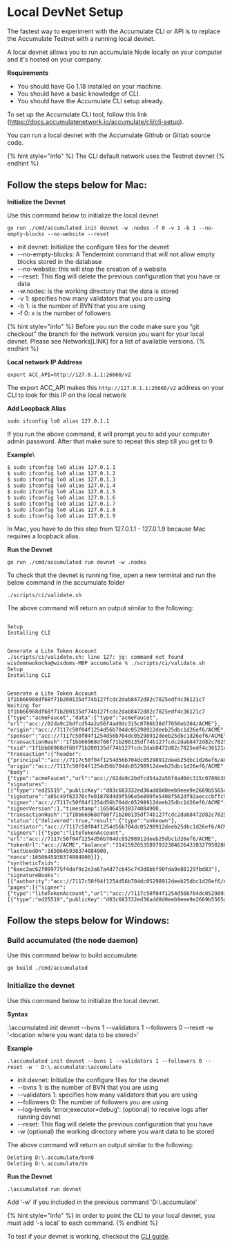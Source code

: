 # Local DevNet Setup

The fastest way to experiment with the Accumulate CLI or API is to replace the Accumulate Testnet with a running local devnet.&#x20;

&#x20;A local devnet allows you to run accumulate Node locally on your computer and it's hosted on your company.&#x20;

&#x20;

**Requirements**&#x20;

* You should have Go 1.18 installed on your machine.&#x20;
* You should have a basic knowledge of CLI.&#x20;
* You should have the Accumulate CLI setup already.&#x20;

To set up the Accumulate CLI tool, follow this link (https://docs.accumulatenetwork.io/accumulate/cli/cli-setup).&#x20;

You can run a local devnet with the Accumulate Github or Gitlab source code. &#x20;

{% hint style="info" %}
The CLI default network uses the Testnet devnet
{% endhint %}

## **Follow the steps below for Mac:**&#x20;

&#x20;

**Initialize the Devnet**&#x20;

Use this command below to initialize the local devnet&#x20;

```
go run ./cmd/accumulated init devnet -w .nodes -f 0 -v 1 -b 1 --no-empty-blocks --no-website --reset 
```

* init devnet: Initialize the configure files for the devnet &#x20;
* \--no-empty-blocks: A Tendermint command that will not allow empty blocks stored in the database&#x20;
* \--no-website: this will stop the creation of a website&#x20;
* \--reset: This flag will delete the previous configuration that you have or data&#x20;
* \-w.nodes: is the working directory that the data is stored&#x20;
* \-v 1: specifies how many validators that you are using&#x20;
* \-b 1: is the number of BVN that you are using&#x20;
* \-f 0: x is the number of followers&#x20;

{% hint style="info" %}
Before you run the code make sure you “git checkout” the branch for the network version you want for your local devnet. Please see Networks\[LINK] for a list of available versions.&#x20;
{% endhint %}

**Local network IP Address**&#x20;

```
export ACC_API=http://127.0.1.1:26660/v2 
```

The export ACC\_API makes this `http://127.0.1.1:26660/v2` address on your CLI to look for this IP on the local network&#x20;

**Add Loopback Alias**&#x20;

```
sudo ifconfig lo0 alias 127.0.1.1 
```

If you run the above command, it will prompt you to add your computer admin password. After that make sure to repeat this step till you get to 9.&#x20;

**Example**\


```
$ sudo ifconfig lo0 alias 127.0.1.1  
$ sudo ifconfig lo0 alias 127.0.1.2 
$ sudo ifconfig lo0 alias 127.0.1.3 
$ sudo ifconfig lo0 alias 127.0.1.4 
$ sudo ifconfig lo0 alias 127.0.1.5 
$ sudo ifconfig lo0 alias 127.0.1.6 
$ sudo ifconfig lo0 alias 127.0.1.7 
$ sudo ifconfig lo0 alias 127.0.1.8 
$ sudo ifconfig lo0 alias 127.0.1.9  
```

In Mac, you have to do this step from 127.0.1.1 - 127.0.1.9 because Mac requires a loopback alias.&#x20;

**Run the Devnet**&#x20;

```
go run ./cmd/accumulated run devnet -w .nodes 
```

To check that the devnet is running fine, open a new terminal and run the below command in the accumulate folder&#x20;

```
./scripts/ci/validate.sh 
```

The above command will return an output similar to the following:&#x20;

```

Setup 
Installing CLI 
 
 
Generate a Lite Token Account 
./scripts/ci/validate.sh: line 127: jq: command not found 
wisdomnwokocha@wisdoms-MBP accumulate % ./scripts/ci/validate.sh 
Setup 
Installing CLI 
 
 
Generate a Lite Token Account 
1f1bb66968df68f71b200135df74b127fcdc2dab8472d82c7825edf4c36121c7 
Waiting for 1f1bb66968df68f71b200135df74b127fcdc2dab8472d82c7825edf4c36121c7 
{"type":"acmeFaucet","data":{"type":"acmeFaucet", 
"url":"acc://02da9c2bdfcd54a2a56f4ad0dc315c0786b38df7656eb304/ACME"}, 
"origin":"acc://7117c50f04f1254d56b704dc05298912deeb25dbc1d26ef6/ACME", 
"sponsor":"acc://7117c50f04f1254d56b704dc05298912deeb25dbc1d26ef6/ACME", 
"transactionHash":"1f1bb66968df68f71b200135df74b127fcdc2dab8472d82c7825edf4c36121c7", 
"txid":"1f1bb66968df68f71b200135df74b127fcdc2dab8472d82c7825edf4c36121c7", 
"transaction":{"header":{"principal":"acc://7117c50f04f1254d56b704dc05298912deeb25dbc1d26ef6/ACME", 
"origin":"acc://7117c50f04f1254d56b704dc05298912deeb25dbc1d26ef6/ACME","initiator":"dd4602c69be84ef506b30252fe6d149aef6b1c5890958b746cb96a4ee42aa886"}, 
"body":{"type":"acmeFaucet","url":"acc://02da9c2bdfcd54a2a56f4ad0dc315c0786b38df7656eb304/ACME"}}, 
"signatures":[{"type":"ed25519","publicKey":"d03c683332ed36add8d0eeb9eee9e2669b5565decec03acc43d762f3f79f49c2", 
"signature":"a05c49f63370cfe01878d4d9f596e5e890fe5408f562df92aecccbffc9e6ec35e798423b3ddfb3e3ce01d4f4646f0140c8938bc8e84a88f5f1e8dd6d44e9db00", 
"signer":"acc://7117c50f04f1254d56b704dc05298912deeb25dbc1d26ef6/ACME", 
"signerVersion":1,"timestamp":1650645938374084900, 
"transactionHash":"1f1bb66968df68f71b200135df74b127fcdc2dab8472d82c7825edf4c36121c7"}], 
"status":{"delivered":true,"result":{"type":"unknown"}, 
"initiator":"acc://7117c50f04f1254d56b704dc05298912deeb25dbc1d26ef6/ACME", 
"signers":[{"type":"liteTokenAccount", 
"url":"acc://7117c50f04f1254d56b704dc05298912deeb25dbc1d26ef6/ACME", 
"tokenUrl":"acc://ACME","balance":"314159265358979323846264338327950288419716939937510582097494459", 
"lastUsedOn":1650645938374084900, 
"nonce":1650645938374084900}]}, 
"syntheticTxids":["6aec3ac62f099775f4daf9c2e3a67a4d77cb45c743d8bbf90fda9e88129fbd83"], 
"signatureBooks":[{"authority":"acc://7117c50f04f1254d56b704dc05298912deeb25dbc1d26ef6/ACME", 
"pages":[{"signer":{"type":"liteTokenAccount","url":"acc://7117c50f04f1254d56b704dc05298912deeb25dbc1d26ef6/ACME"},"signatures":[{"type":"ed25519","publicKey":"d03c683332ed36add8d0eeb9eee9e2669b5565decec03acc43d762f3f79f49c2","signature":"a05c49f63370cfe01878d4d9f596e5e890fe5408f562df92aecccbffc9e6ec35e798423b3ddfb3e3ce01d4f4646f0140c8938bc8e84a88f5f1e8dd6d44e9db00","signer":"acc://7117c50f04f1254d56b704dc05298912deeb25dbc1d26ef6/ACME","signerVersion":1,"timestamp":1650645938374084900,"transactionHash":"1f1bb66968df68f71b200135df74b127fcdc2dab8472d82c7825edf4c36121c7"}]}]}]} 
```

## **Follow the steps below for Windows:**&#x20;

&#x20;

### **Build accumulated (the node daemon)**&#x20;

Use this command below to build accumulate.&#x20;

```
go build ./cmd/accumulated 
```

### **Initialize the devnet**

Use this command below to initialize the local devnet.&#x20;

**Syntax**&#x20;

.\accumulated init devnet --bvns 1 --validators 1 --followers 0 --reset -w '\<location where you want data to be stored>'&#x20;

**Example**&#x20;

```
.\accumulated init devnet --bvns 1 --validators 1 --followers 0 --reset -w ' D:\.accumulate:\accumulate 
```

* init devnet: Initialize the configure files for the devnet &#x20;
* \--bvns 1: is the number of BVN that you are using&#x20;
* \--validators 1: specifies how many validators that you are using&#x20;
* \--followers 0: The number of followers you are using&#x20;
* \--log-levels 'error;executor=debug': (optional) to receive logs after running devnet&#x20;
* \--reset: This flag will delete the previous configuration that you have &#x20;
* \-w (optional) the working directory where you want data to be stored&#x20;

The above command will return an output similar to the following:&#x20;

```
Deleting D:\.accumulate/bvn0 
Deleting D:\.accumulate/dn  
```

**Run the Devnet**&#x20;

```
.\accumulated run devnet 
```

Add ‘-w’ if you included in the previous command 'D:\\.accumulate'&#x20;

{% hint style="info" %}
in order to point the CLI to your local devnet, you must add ‘-s local’ to each command.
{% endhint %}

To test if your devnet is working, checkout the [CLI guide](https://docs.accumulatenetwork.io/accumulate/cli/cli-reference).&#x20;
